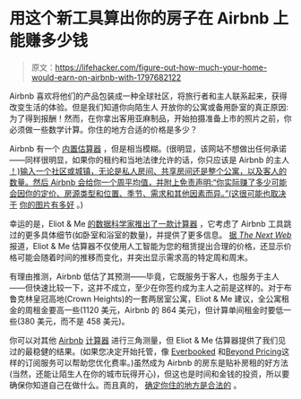 # 用这个新工具算出你的房子在 Airbnb 上能赚多少钱

> 原文：<https://lifehacker.com/figure-out-how-much-your-home-would-earn-on-airbnb-with-1797682122>

Airbnb 喜欢将他们的产品包装成一种全球社区，将旅行者和主人联系起来，获得改变生活的体验。但是我们知道你向陌生人 开放你的公寓或备用卧室的真正原因:为了得到报酬！然而，在你拿出客用亚麻制品，开始拍摄准备上市的照片之前，你必须做一些数学计算。你住的地方合适的价格是多少？



Airbnb 有一个 [内置估算器](https://www.airbnb.com/host/homes?from_nav=1) ，但是相当模糊。(很明显，该网站不想做出任何承诺——同样很明显，如果你的租约和当地法律允许的话，你只应该是 Airbnb 的主人 [！)输入一个社区或城镇，无论是私人房间、共享房间还是整个公寓，以及客人的数量。然后 Airbnb 会给你一个周平均值，并附上免责声明:“你实际赚了多少可能会因你的定价、房源类型和位置、季节、需求和其他因素而异。”(这很可能也取决于](https://www.airbnb.com/help/article/376/what-legal-and-regulatory-issues-should-i-consider-before-hosting-on-airbnb) [你的图片有多好](http://twocents.lifehacker.com/how-to-photograph-your-house-for-airbnb-1796493566) 。)

幸运的是，Eliot & Me [的数据科学家推出了一款计算器](https://www.eliotandme.com/estimator) ，它考虑了 Airbnb 工具跳过的更多具体细节(如卧室和浴室的数量)，并提供了更多信息。 [据 *The Next Web*](https://thenextweb.com/apps/2017/08/09/airbnb-calculator-best-price-rent/#.tnw_O03SHQ6s) 报道，Eliot & Me 估算器不仅使用人工智能为您的租赁提出合理的价格，还显示价格可能会随着时间的推移而变化，并突出显示需求高的特定周和周末。

有理由推测，Airbnb 低估了其预测——毕竟，它既服务于客人，也服务于主人——但快速比较一下，这并不成立，至少在你签约成为主人之前是这样的。对于布鲁克林皇冠高地(Crown Heights)的一套两居室公寓，Eliot & Me 建议，全公寓租金的周租金要高一些(1120 美元，Airbnb 的 864 美元)，但计算单间租金时要低一些(380 美元，而不是 458 美元)。

你可以对其他 [Airbnb](https://opportunity.airbnbaction.com/) [计算器](https://www.rented.com/rented-rental-grader/) 进行三角测量，但 Eliot & Me 估算器提供了我们见过的最稳健的结果。(如果您决定开始托管，像 [Everbooked](https://www.everbooked.com/) 和[Beyond Pricing](https://beyondpricing.com/)这样的订阅服务可以帮助您优化费率。)虽然成为 Airbnb 的房东是贴补房租的好方法(当然，还能让陌生人在你的城市玩得开心)，但这也是时间和金钱的投资，所以要确保你知道自己在做什么。而且真的， [确定你住的地方是合法的](http://learnairbnb.com/airbnb-illegal-city/) 。